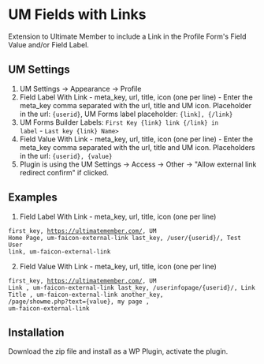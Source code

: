# UM Fields with Links
Extension to Ultimate Member to include a Link in the Profile Form's Field Value and/or Field Label.

## UM Settings
1. UM Settings -> Appearance -> Profile
2. Field Label With Link - meta_key, url, title, icon (one per line) - Enter the meta_key comma separated with the url, title and UM icon. Placeholder in the url: <code>{userid}</code>, UM Forms label placeholder: <code>{link], {/link}</code>
3. UM Forms Builder Labels: <code>First Key {link} link {/link} in label</code> - <code>Last key {link} Name></code>
4. Field Value With Link - meta_key, url, title, icon (one per line) - Enter the meta_key comma separated with the url, title and UM icon. Placeholders in the url: <code>{userid}, {value}</code>
5. Plugin is using the UM Settings -> Access -> Other -> "Allow external link redirect confirm" if clicked.

## Examples ##
1. Field Label With Link - meta_key, url, title, icon (one per line)

<code>first_key, https://ultimatemember.com/, UM Home Page, um-faicon-external-link
last_key, /user/{userid}/, Test User link, um-faicon-external-link</code>

2. Field Value With Link - meta_key, url, title, icon (one per line)

<code>first_key, https://ultimatemember.com/, UM Link , um-faicon-external-link
last_key, /userinfopage/{userid}/, Link Title , um-faicon-external-link
another_key, /page/showme.php?text={value}, my page , um-faicon-external-link</code>

## Installation
Download the zip file and install as a WP Plugin, activate the plugin.
